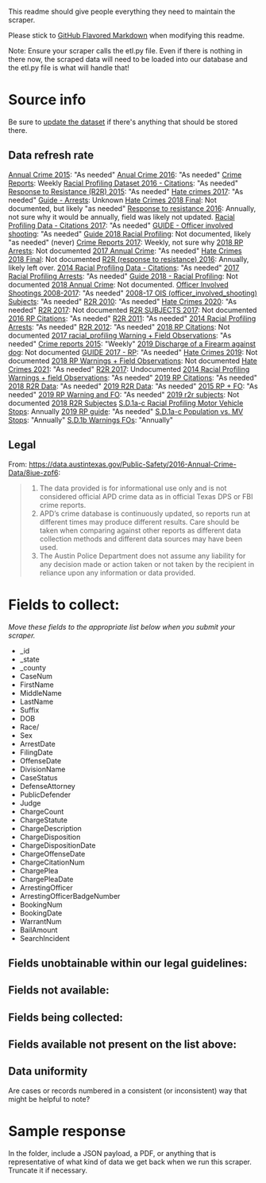 This readme should give people everything they need to maintain the scraper.

Please stick to [GitHub Flavored Markdown](https://guides.github.com/features/mastering-markdown/) when modifying this readme.  

Note: Ensure your scraper calls the etl.py file. Even if there is nothing in there now, the scraped data will need to be loaded into our database and the etl.py file is what will handle that!

# Source info
Be sure to [update the dataset](https://www.dolthub.com/repositories/pdap/datasets) if there's anything that should be stored there.

## Data refresh rate
[Annual Crime 2015](https://data.austintexas.gov/Public-Safety/Annual-Crime-Dataset-2015/spbg-9v94): "As needed"
[Anual Crime 2016](https://data.austintexas.gov/Public-Safety/2016-Annual-Crime-Data/8iue-zpf6): "As needed"
[Crime Reports](https://data.austintexas.gov/Public-Safety/Crime-Reports/fdj4-gpfu): Weekly
[Racial Profiling Dataset 2016 - Citations](https://data.austintexas.gov/Public-Safety/Racial-Profiling-Dataset-2015-Citations/sc6h-qr9f): "As needed"
[Response to Resistance (R2R) 2015](https://data.austintexas.gov/Public-Safety/R2R-2015/iydp-s2cf): "As needed"
[Hate crimes 2017](https://data.austintexas.gov/dataset/Hate-Crimes-2017/79qh-wdpx): "As needed"
[Guide - Arrests](https://data.austintexas.gov/Public-Safety/GUIDE-Arrests/cpxf-2jga): Unknown
[Hate Crimes 2018 Final](https://data.austintexas.gov/Public-Safety/Hate-Crimes-2018-Final/idj2-d9th): Not documented, but likely "as needed"
[Response to resistance 2016](https://data.austintexas.gov/Public-Safety/R2R-2016/h8jq-pcz3): Annually, not sure why it would be annually, field was likely not updated.
[Racial Profiling Data - Citations 2017](https://data.austintexas.gov/dataset/2017-Racial-Profiling-Dataset-Citations/7guv-wkre): "As needed"
[GUIDE - Officer involved shooting](https://data.austintexas.gov/Public-Safety/GUIDE-2017-Officer-Involved-Shooting/eqwy-k8kh): "As needed"
[Guide 2018 Racial Profiling](https://data.austintexas.gov/Public-Safety/GUIDE-2018-Racial-Profiling/mipf-8at9): Not documented, likely "as needed" (never)
[Crime Reports 2017](https://data.austintexas.gov/Public-Safety/Crime-Reports-2017/4bxg-n3iv): Weekly, not sure why
[2018 RP Arrests](https://data.austintexas.gov/Public-Safety/2018-RP-Arrests/xfke-9bsj): Not documented
[2017 Annual Crime](https://data.austintexas.gov/Public-Safety/2017-Annual-Crime/3t4q-mqs5): "As needed"
[Hate Crimes 2018 Final](https://data.austintexas.gov/Public-Safety/Hate-Crimes-2018-Final/idj2-d9th): Not documented
[R2R (response to resistance) 2016](https://data.austintexas.gov/Public-Safety/R2R-2016/h8jq-pcz3): Annually, likely left over.
[2014 Racial Profiling Data - Citations](https://data.austintexas.gov/Public-Safety/2014-Racial-Profiling-Dataset-Citations/mw6q-k5gy): "As needed"
[2017 Racial Profiling Arrests](https://data.austintexas.gov/Public-Safety/2017-Racial-Profiling-Arrests/x4p3-hj3y): "As needed"
[Guide 2018 - Racial Profiling](https://data.austintexas.gov/Public-Safety/GUIDE-2018-Racial-Profiling/mipf-8at9): Not documented
[2018 Annual Crime](https://data.austintexas.gov/Public-Safety/2018-Annual-Crime/pgvh-cpyq): Not documented.
[Officer Involved Shootings 2008-2017](https://data.austintexas.gov/Public-Safety/Officer-Involved-Shootings-2008-17-Incidents/uzqv-9uza): "As needed"
[2008-17 OIS (officer_involved_shooting) Subjects](https://data.austintexas.gov/Public-Safety/2008-17-OIS-Subjects/u2k2-n8ez): "As needed"
[R2R 2010](https://data.austintexas.gov/Public-Safety/R2R-2010/q5ym-htjz): "As needed"
[Hate Crimes 2020](https://data.austintexas.gov/Public-Safety/Hate-Crimes-2020/mi2a-twn5): "As needed"
[R2R 2017](https://data.austintexas.gov/Public-Safety/2017-R2R-Dataset/5evd-3tba): Not documented
[R2R SUBJECTS 2017](https://data.austintexas.gov/dataset/2017-R2R-Subjects/5w6q-adh8): Not documented
[2016 RP Citations](https://data.austintexas.gov/Public-Safety/2016-RP-Citations/urfd-wng9): "As needed"
[R2R 2011](https://data.austintexas.gov/Public-Safety/R2R-2011/jipa-v8m5): "As needed"
[2014 Racial Profiling Arrests](https://data.austintexas.gov/Public-Safety/2014-Racial-Profiling-Arrests/fk9e-2udt): "As needed"
[R2R 2012](https://data.austintexas.gov/Public-Safety/R2R-2012/bx9w-y5sd): "As needed"
[2018 RP Citations](https://data.austintexas.gov/Public-Safety/2018-RP-Citations/b9rk-dixy): Not documented
[2017 racial_profiling Warning + Field Observations](https://data.austintexas.gov/Public-Safety/2017-Racial-Profiling-Warnings-Field-Observations/5asp-dw2k): "As needed"
[Crime reports 2015](https://data.austintexas.gov/Public-Safety/Crime-Reports-2015/g3bw-w7hh): "Weekly"
[2019 Discharge of a Firearm against dog](https://data.austintexas.gov/Public-Safety/2019-Discharge-of-a-Firearm-Against-a-Dog/9qgn-zgva): Not documented
[GUIDE 2017 - RP](https://data.austintexas.gov/Public-Safety/GUIDE-2017-RP/tud4-5x9v): "As needed"
[Hate Crimes 2019](https://data.austintexas.gov/Public-Safety/Hate-Crimes-2019/e3qf-htd9): Not documented
[2018 RP Warnings + Field Observations](https://data.austintexas.gov/Public-Safety/2018-RP-Warnings-Field-Observations/vchc-c622): Not documented
[Hate Crimes 2021](https://data.austintexas.gov/Public-Safety/Hate-Crimes-2021/dmxv-zsfa): "As needed"
[R2R 2017](https://data.austintexas.gov/Public-Safety/2017-R2-R-Subjects/bmeh-xaea): Undocumented
[2014 Racial Profiling Warnings + field Observations](https://data.austintexas.gov/City-Government/2014-Racial-Profiling-Warnings-Field-Observations/tqet-vty2): "As needed"
[2019 RP Citations]("https://data.austintexas.gov/Public-Safety/2019-Racial-Profiling-RP-Citations/uzta-a386"): "As needed"
[2018 R2R Data](https://data.austintexas.gov/Public-Safety/2018-Response-to-Resistance-Data/rus9-w6q5): "As needed"
[2019 R2R Data](https://data.austintexas.gov/dataset/2019-Response-to-Resistance-Data/3bfz-mri4): "As needed"
[2015 RP + FO](https://data.austintexas.gov/Public-Safety/2015-RP-Warnings-Field-Observations/v6rq-ainw): "As needed"
[2019 RP Warning and FO](https://data.austintexas.gov/Public-Safety/2019-Racial-Profiling-RP-Warning-and-Field-Observa/djcn-eje6): "As needed"
[2019 r2r subjects](https://data.austintexas.gov/Public-Safety/2019-Response-to-Resistance-Subject-Data/dwrk-z7q9): Not documented
[2018 R2R Subjectes](https://data.austintexas.gov/Public-Safety/2018-Response-to-Resistance-Subjects-Data/c7is-tz8m)
[S.D.1a-c Racial Profiling Motor Vehicle Stops](https://data.austintexas.gov/Public-Safety/S-D-1a-c-Racial-Profiling-Motor-Vehicle-Stops/9dis-d5bk): Annually
[2019 RP guide](https://data.austintexas.gov/Public-Safety/2019-Racial-Profiling-RP-Guide/f59a-wt7w): "As needed"
[S.D.1a-c Population vs. MV Stops](https://data.austintexas.gov/Public-Safety/S-D-1a-c-Population-vs-MV-Stops/87wz-a3h2): "Annually"
[S.D.1b Warnings FOs](https://data.austintexas.gov/Public-Safety/S-D-1b-Warnings-FOs/gzfe-bzj4): "Annually"

## Legal

From: https://data.austintexas.gov/Public-Safety/2016-Annual-Crime-Data/8iue-zpf6:

> 1. The data provided is for informational use only and is not considered official APD crime data as in official Texas DPS or FBI crime reports.
> 2. APD’s crime database is continuously updated, so reports run at different times may produce different results. Care should be taken when comparing against other reports as different data collection methods and different data sources may have been used.
> 3. The Austin Police Department does not assume any liability for any decision made or action taken or not taken by the recipient in reliance upon any information or data provided.

# Fields to collect:
_Move these fields to the appropriate list below when you submit your scraper._

* _id
* _state
* _county
* CaseNum
* FirstName
* MiddleName
* LastName
* Suffix
* DOB
* Race/
* Sex
* ArrestDate
* FilingDate
* OffenseDate
* DivisionName
* CaseStatus
* DefenseAttorney
* PublicDefender
* Judge
* ChargeCount
* ChargeStatute
* ChargeDescription
* ChargeDisposition
* ChargeDispositionDate
* ChargeOffenseDate
* ChargeCitationNum
* ChargePlea
* ChargePleaDate
* ArrestingOfficer
* ArrestingOfficerBadgeNumber
* BookingNum
* BookingDate
* WarrantNum
* BailAmount
* SearchIncident

## Fields unobtainable within our legal guidelines:

## Fields not available:

## Fields being collected:

## Fields available not present on the list above:

## Data uniformity
Are cases or records numbered in a consistent (or inconsistent) way that might be helpful to note?

# Sample response
In the folder, include a JSON payload, a PDF, or anything that is representative of what kind of data we get back when we run this scraper. Truncate it if necessary.
